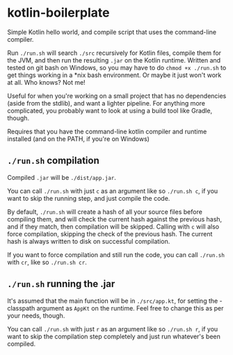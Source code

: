 # kotlin-boilerplate
Simple Kotlin hello world, and compile script that uses the command-line compiler.

Run `./run.sh` will search `./src` recursively for Kotlin files, compile them for the JVM, and then run the resulting `.jar` on the Kotlin runtime. Written and tested on git bash on Windows, so you may have to do `chmod +x ./run.sh` to get things working in a \*nix bash environment. Or maybe it just won't work at all. Who knows? Not me!

Useful for when you're working on a small project that has no dependencies (aside from the stdlib), and want a lighter pipeline. For anything more complicated, you probably want to look at using a build tool like Gradle, though.

Requires that you have the command-line kotlin compiler and runtime installed (and on the PATH, if you're on Windows)


## `./run.sh` compilation
Compiled `.jar` will be `./dist/app.jar`.

You can call `./run.sh` with just `c` as an argument like so `./run.sh c`, if you want to skip the running step, and just compile the code.

By default, `./run.sh` will create a hash of all your source files before compiling them, and will check the current hash against the previous hash, and if they match, then compilation will be skipped. Calling with `c` will also force compilation, skipping the check of the previous hash. The current hash is always written to disk on successful compilation.

If you want to force compilation and still run the code, you can call `./run.sh` with `cr`, like so `./run.sh cr`.

## `./run.sh` running the .jar
It's assumed that the main function will be in `./src/app.kt`, for setting the -classpath argument as `AppKt` on the runtime. Feel free to change this as per your needs, though.

You can call `./run.sh` with just `r` as an argument like so `./run.sh r`, if you want to skip the compilation step completely and just run whatever's been compiled.
